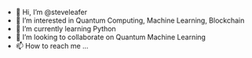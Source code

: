 - 👋 Hi, I’m @steveleafer
- 👀 I’m interested in Quantum Computing, Machine Learning, Blockchain
- 🌱 I’m currently learning Python
- 💞️ I’m looking to collaborate on Quantum Machine Learning
- 📫 How to reach me ...

<!---
steveleafer/steveleafer is a ✨ special ✨ repository because its `README.md` (this file) appears on your GitHub profile.
You can click the Preview link to take a look at your changes.
--->

